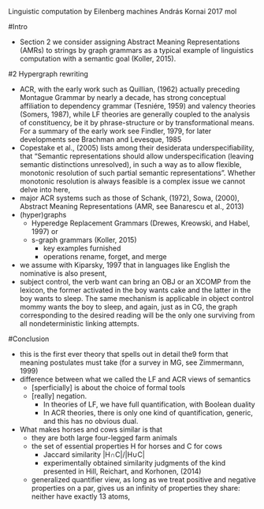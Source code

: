 Linguistic computation by Eilenberg machines
András Kornai
2017 mol

#Intro

* Section 2 we consider assigning Abstract Meaning Representations (AMRs) to
  strings by graph grammars as a typical example of linguistics computation
  with a semantic goal (Koller, 2015).

#2 Hypergraph rewriting

* ACR, with the early work such as Quillian, (1962) actually preceding
  Montague Grammar by nearly a decade, has strong conceptual affiliation to
  dependency grammar (Tesniére, 1959) and valency theories (Somers, 1987),
  while LF theories are generally coupled to the analysis of constituency, be
  it by phrase-structure or by transformational means.  For a summary of the
  early work see Findler, 1979, for later developments see Brachman and
  Levesque, 1985
* Copestake et al., (2005) lists among their desiderata underspecifiability,
  that “Semantic representations should allow underspecification (leaving
  semantic distinctions unresolved), in such a way as to allow flexible,
  monotonic resolution of such partial semantic representations”. Whether
  monotonic resolution is always feasible is a complex issue we cannot delve
  into here,
* major ACR systems such as those of Schank, (1972), Sowa, (2000), Abstract
  Meaning Representations (AMR, see Banarescu et al., 2013)
* (hyper)graphs
  * Hyperedge Replacement Grammars (Drewes, Kreowski, and Habel, 1997) or 
  * s-graph grammars (Koller, 2015)
    * key examples furnished
    * operations rename, forget, and merge
* we assume with Kiparsky, 1997 that in languages like English the nominative
  is also present,
* subject control, the verb want can bring an OBJ or an XCOMP from the lexicon,
  the former activated in the boy wants cake and the latter in the boy wants to
  sleep. The same mechanism is applicable in object control mommy wants the boy
  to sleep, and again, just as in CG, the graph corresponding to the desired
  reading will be the only one surviving from all nondeterministic linking
  attempts.

#Conclusion

* this is the first ever theory that spells out in detail the9 form that
  meaning postulates must take (for a survey in MG, see Zimmermann, 1999) 
* difference between what we called the LF and ACR views of semantics 
  * [sperficially] is about the choice of formal tools
  * [really] negation. 
    * In theories of LF, we have full quantification, with Boolean duality
    * In ACR theories, there is only one kind of quantification, generic, and
      this has no obvious dual.
* What makes horses and cows similar is that 
  * they are both large four-legged farm animals
  * the set of essential properties H for horses and C for cows
    * Jaccard similarity |H∩C|/|H∪C|
    * experimentally obtained similarity judgments of the kind presented in
      Hill, Reichart, and Korhonen, (2014)
  * generalized quantifier view, as long as we treat positive and negative
    properties on a par, gives us an infinity of properties they share: neither
    have exactly 13 atoms,
